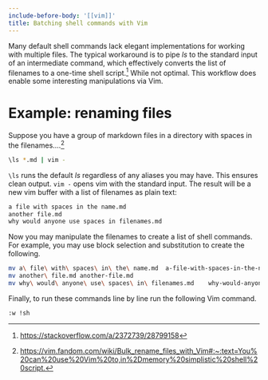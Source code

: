 ```yaml
---
include-before-body: '[[vim]]'
title: Batching shell commands with Vim
---
```


Many default shell commands lack elegant implementations for working with multiple files. The typical workaround is to pipe *ls* to the standard input of an intermediate command, which effectively converts the list of filenames to a one-time shell script.[^1] While not optimal. This workflow does enable some interesting manipulations via Vim.

[^1]: <https://stackoverflow.com/a/2372739/28799158>

# Example: renaming files

Suppose you have a group of markdown files in a directory with spaces in the filenames.…[^2]

[^2]: <https://vim.fandom.com/wiki/Bulk_rename_files_with_Vim#:~:text=You%20can%20use%20Vim%20to,in%2Dmemory%20simplistic%20shell%20script.>

```zsh
\ls *.md | vim -
```

`\ls` runs the default *ls* regardless of any aliases you may have. This ensures clean output. `vim -` opens vim with the standard input. The result will be a new vim buffer with a list of filenames as plain text:

```zsh
a file with spaces in the name.md
another file.md
why would anyone use spaces in filenames.md
```

Now you may manipulate the filenames to create a list of shell commands. For example, you may use block selection and substitution to create the following.

```zsh
mv a\ file\ with\ spaces\ in\ the\ name.md	a-file-with-spaces-in-the-name.md
mv another\ file.md	another-file.md
mv why\ would\ anyone\ use\ spaces\ in\ filenames.md	why-would-anyone-use-spaces-in-filenames.md
```

Finally, to run these commands line by line run the following Vim command.

```vim
:w !sh
```
